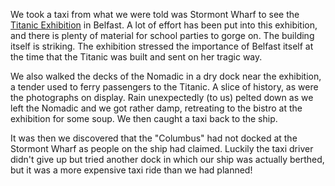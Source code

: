 We took a taxi from what we were told was Stormont Wharf to see the
[Titanic Exhibition](https://titanicbelfast.com/) in Belfast. A lot of
effort has been put into this exhibition, and there is plenty of
material for school parties to gorge on. The building itself
is striking. The exhibition stressed the importance of Belfast itself
at the time that the Titanic was built and sent on her tragic way.

We also walked the decks of the Nomadic in a dry dock near the
exhibition, a tender used to ferry passengers to the Titanic. A slice
of history, as were the photographs on display. Rain unexpectedly (to us)
pelted down as we left the Nomadic and we got rather damp, retreating to
the bistro at the exhibition for some soup. We then caught a taxi back
to the ship.

It was then we discovered that the "Columbus" had not docked at the
Stormont Wharf as people on the ship had claimed. Luckily the taxi driver
didn't give up but tried another dock in which our ship was actually
berthed, but it was a more expensive taxi ride than we had planned!
